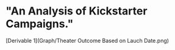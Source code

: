 # "An Analysis of Kickstarter Campaigns."

[Derivable 1](Graph/Theater Outcome Based on Lauch Date.png)

